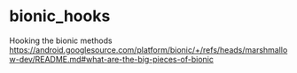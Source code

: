 # bionic_hooks
Hooking the bionic methods https://android.googlesource.com/platform/bionic/+/refs/heads/marshmallow-dev/README.md#what-are-the-big-pieces-of-bionic
